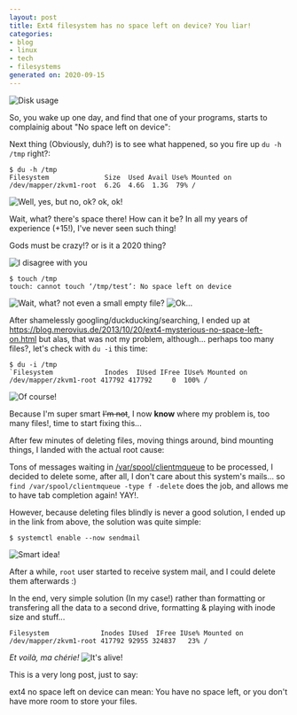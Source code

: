 ```yaml
---
layout: post
title: Ext4 filesystem has no space left on device? You liar!
categories:
- blog
- linux
- tech
- filesystems
generated on: 2020-09-15
---
```


![Disk usage](https://imgs.xkcd.com/comics/disk_usage.png)

So, you wake up one day, and find that one of your programs, starts to complainig about "No space left on device":

Next thing (Obviously, duh?) is to see what happened, so you fire up `du -h /tmp` right?:

```
$ du -h /tmp
Filesystem              Size  Used Avail Use% Mounted on
/dev/mapper/zkvm1-root  6.2G  4.6G  1.3G  79% /
```

![Well, yes, but no, ok? ok, ok!](https://media.giphy.com/media/SVgKToBLI6S6DUye1Y/giphy.gif)

Wait, what? there's space there! How can it be? In all my years of experience (+15!), I've never seen such thing!

Gods must be crazy!? or is it a 2020 thing?

![I disagree with you](https://media.giphy.com/media/VcWnY3R6YWVtC/giphy.gif)

```
$ touch /tmp
touch: cannot touch ‘/tmp/test’: No space left on device
```
![Wait, what? not even a small empty file?](https://media.giphy.com/media/ToMjGpJ1lQiQarAftaU/giphy.gif)
![Ok...](https://media.giphy.com/media/XdIOEZTt6dL7zTYWIo/giphy.gif)

After shamelessly googling/duckducking/searching, I ended up at https://blog.merovius.de/2013/10/20/ext4-mysterious-no-space-left-on.html
but alas, that was not my problem, although... perhaps too many files?, let's check with `du -i` this time:

```
$ du -i /tmp
`Filesystem             Inodes  IUsed IFree IUse% Mounted on
/dev/mapper/zkvm1-root 417792 417792     0  100% /
```

![Of course!](https://media.giphy.com/media/xT1R9Up1IZR6AtWdKE/giphy.gif)

Because I'm super smart ~~I'm not~~, I now __know__ where my problem is, too many files!, time to start fixing this... 

After few minutes of deleting files, moving things around, bind mounting things, I landed with the actual root cause:

Tons of messages waiting in [/var/spool/clientmqueue](https://www.ibm.com/support/pages/varspoolclientmqueue-keeps-filling-and-causes-var-filesystem-usage-exceeded-threshold) to be processed,
I decided to delete some, after all, I don't care about this system's mails... so `find /var/spool/clientmqueue -type f -delete` does the job, and allows me to have tab completion again! YAY!.

However, because deleting files blindly is never a good solution, I ended up in the link from above, the solution was quite simple: 

```
$ systemctl enable --now sendmail
```
![Smart idea!](https://media.giphy.com/media/W35DnRbN4oDHIAApdk/giphy.gif)

After a while, `root` user started to receive system mail, and I could delete them afterwards :)

In the end, very simple solution (In my case!) rather than formatting or transfering all the data to a second drive, formatting & playing with inode size and stuff...

```
Filesystem             Inodes IUsed  IFree IUse% Mounted on
/dev/mapper/zkvm1-root 417792 92955 324837   23% /
```
*Et voilà, ma chérie!*
![It's alive!](https://media.giphy.com/media/xT5LMDi8H2A1FtLlpC/giphy.gif)


This is a very long post, just to say:

ext4 no space left on device can mean: You have no space left, or you don't have more room to store your files.
